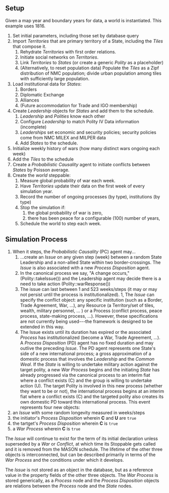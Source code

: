 

## Setup 

Given a map year and boundary years for data, a world is instantiated. This example uses 1816.

1. Set initial parameters, including those set by database query
1. Import _Territories_ that are primary territory of a State, including the _Tiles_ that compose it.
    1. Rehydrate _Territories_ with first order relations.
    1. Initiate social networks on _Territories_. 
    1. Link _Territories_ to _States_ (or create a generic _Polity_ as a placeholder)
    1. (Alternatively, to reset population data) Populate the _Tiles_ as a Zipf distribution of NMC population; divide 
    urban population among tiles with sufficiently large population.
1. Load institutional data for _States_:
    1. Borders
    1. Diplomatic Exchange
    1. Alliances
    1. (Future accommodation for Trade and IGO membership)
1. Create _Leadership_ objects for _States_ and add them to the schedule. 
    1. _Leadership_ and _Polities_ know each other
    1. Configure _Leadership_ to match Polity IV Data information (incomplete)
    1. _Leaderships_ set economic and security policies; security policies come from NMC MILEX and MILPER data
    1.  Add _States_ to the schedule.
1. Initialize weekly history of wars (how many distinct wars ongoing each week)
1. Add the _Tiles_ to the schedule
1. Create a _Probabilistic Causality_ agent to initiate conflicts between _States_ by Poisson average.
1. Create the *world* steppable:
    1. Measure global probability of war each week.
    1. Have _Territories_ update their data on the first week of every simulation year.
    1. Record the number of ongoing processes (by type), institutions (by type)
    1. Stop the simulation if:
        1. the global probability of war is zero,
        1. there has been peace for a configurable (100) number of years,
    1. Schedule the world to step each week.   
 
## Simulation Process

1. When it steps, the _Probabilistic Causality_ (PC) agent may... 
    1. ...create an _Issue_ on any given step (week) between a random State Leadership and a non-allied State within two 
    border-crossings. The _Issue_ is also associated with a new _Process Disposition_ agent.
    1. In the canonical process we say, "A change occurs," (Polity::takeIssue()) and the Leadership agent may decide there 
    is a need to take action (Polity::warResponse())
    1. The issue can last between 1 and 523 weeks/steps (it may or may not persist until the process is institutionalized). 
    1, The _Issue_ can specify the conflict object: any specific institution (such as a Border, Trade Agreement, War, 
    ...), any Resource (a Territory/set of tiles, wealth, military personnel, ... ) or a Process (conflict process, peace 
    process, state-making process, ...). However, these specifications are not currently being used---the framework is 
    designed to be extended in this way. 
    1. The Issue exists until its duration has expired or the associated _Process_ has institutionalized (become a War, 
    Trade Agreement, ...). 
A _Process Disposition_ (PD) agent has no fixed duration and may outlive the preceding _Issue_. The PD agent represents 
one State's side of a new international process; a gross approximation of a domestic process that involves the _Leadership_ 
and the _Common Weal_. If the _State_ is willing to undertake military action against the target polity, a new _War Process_ 
begins and the initiating _State_ has already progressed via the canonical process to an interim fiat where a conflict
exists (C) and the group is willing to undertake action (U). The target Polity is involved in this new process (whether 
they want to be or not), the international process begins at an interim fiat where a conflict exists (C) and the targeted
polity also creates its own domestic PD toward this international process. This event represents four new objects:
1. an _Issue_ with some random longevity measured in weeks/steps
1. the initiator's _Process Disposition_ wherein __C__ and __U__ are `true`
1. the tartget's _Process Disposition_ wherein __C__ is `true`
1. a _War Process_ wherein __C__ is `true`
  
The _Issue_ will continue to exist for the term of its initial declaration unless superseded by a _War_ or _Conflict_, 
at which time its Stoppable gets called and it is removed from the MASON schedule. The lifetime of the other three objects 
is interconnected, but can be described primarily in terms of the _War Process_ and the conditions under which it develops.  

The _Issue_ is not stored as an object in the database, but as a reference value in the property fields of the other three
objects. The _War Process_ is stored generically, as a _Process_ node and the _Process Disposition_ objects are relations
between the _Process_ node and the _State_ nodes. 



  






